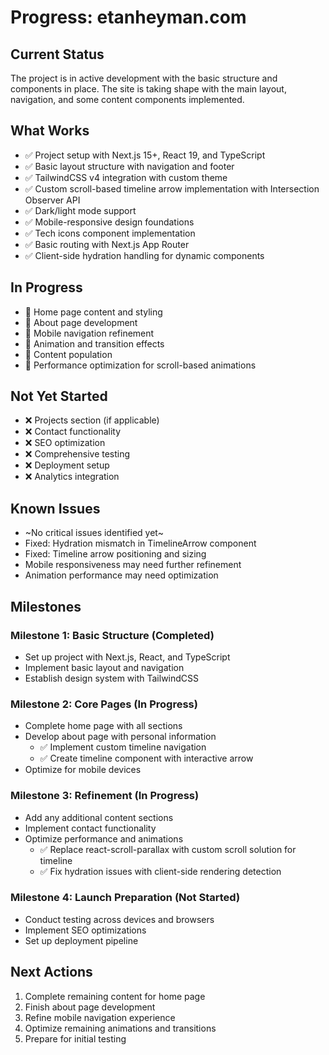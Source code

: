 # Progress: etanheyman.com

## Current Status

The project is in active development with the basic structure and components in place. The site is taking shape with the main layout, navigation, and some content components implemented.

## What Works

- ✅ Project setup with Next.js 15+, React 19, and TypeScript
- ✅ Basic layout structure with navigation and footer
- ✅ TailwindCSS v4 integration with custom theme
- ✅ Custom scroll-based timeline arrow implementation with Intersection Observer API
- ✅ Dark/light mode support
- ✅ Mobile-responsive design foundations
- ✅ Tech icons component implementation
- ✅ Basic routing with Next.js App Router
- ✅ Client-side hydration handling for dynamic components

## In Progress

- 🔄 Home page content and styling
- 🔄 About page development
- 🔄 Mobile navigation refinement
- 🔄 Animation and transition effects
- 🔄 Content population
- 🔄 Performance optimization for scroll-based animations

## Not Yet Started

- ❌ Projects section (if applicable)
- ❌ Contact functionality
- ❌ SEO optimization
- ❌ Comprehensive testing
- ❌ Deployment setup
- ❌ Analytics integration

## Known Issues

- ~No critical issues identified yet~
- Fixed: Hydration mismatch in TimelineArrow component
- Fixed: Timeline arrow positioning and sizing
- Mobile responsiveness may need further refinement
- Animation performance may need optimization

## Milestones

### Milestone 1: Basic Structure (Completed)

- Set up project with Next.js, React, and TypeScript
- Implement basic layout and navigation
- Establish design system with TailwindCSS

### Milestone 2: Core Pages (In Progress)

- Complete home page with all sections
- Develop about page with personal information
  - ✅ Implement custom timeline navigation
  - ✅ Create timeline component with interactive arrow
- Optimize for mobile devices

### Milestone 3: Refinement (In Progress)

- Add any additional content sections
- Implement contact functionality
- Optimize performance and animations
  - ✅ Replace react-scroll-parallax with custom scroll solution for timeline
  - ✅ Fix hydration issues with client-side rendering detection

### Milestone 4: Launch Preparation (Not Started)

- Conduct testing across devices and browsers
- Implement SEO optimizations
- Set up deployment pipeline

## Next Actions

1. Complete remaining content for home page
2. Finish about page development
3. Refine mobile navigation experience
4. Optimize remaining animations and transitions
5. Prepare for initial testing
